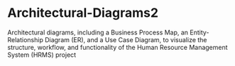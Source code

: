 # Architectural-Diagrams2
Architectural diagrams, including a Business Process Map, an Entity-Relationship Diagram (ER), and a Use Case Diagram, to visualize the structure, workflow, and functionality of the Human Resource Management System (HRMS) project

